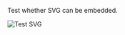 Test whether SVG can be embedded.

![Test SVG](http://download.go.cd/local/other/old-job-assignment.svg)
